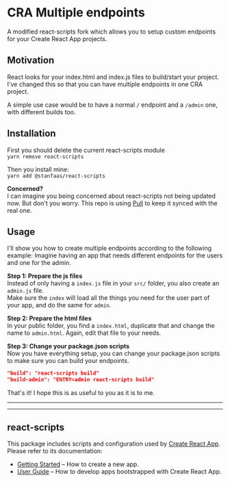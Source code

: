 # CRA Multiple endpoints

A modified react-scripts fork which allows you to setup custom endpoints for your Create React App projects.

## Motivation

React looks for your index.html and index.js files to build/start your project. I've changed this so that you can have multiple endpoints in one CRA project.

A simple use case would be to have a normal `/` endpoint and a `/admin` one, with different builds too.

## Installation

First you should delete the current react-scripts module  
`yarn remove react-scripts`

Then you install mine:  
`yarn add @stanfaas/react-scripts`

**Concerned?**  
I can imagine you being concerned about react-scripts not being updated now. But don't you worry. This repo is using [Pull](https://github.com/wei/pull) to keep it synced with the real one.

## Usage

I'll show you how to create multiple endpoints according to the following example:
Imagine having an app that needs different endpoints for the users and one for the admin.

**Step 1: Prepare the js files**  
Instead of only having a `index.js` file in your `src/` folder, you also create an `admin.js` file.  
Make sure the `index` will load all the things you need for the user part of your app, and do the same for `admin`.

**Step 2: Prepare the html files**  
In your public folder, you find a `index.html`, duplicate that and change the name to `admin.html`. Again, edit that file to your needs.

**Step 3: Change your package.json scripts**  
Now you have everything setup, you can change your package.json scripts to make sure you can build your endpoints.

```json
"build": "react-scripts build"
"build-admin": "ENTRY=admin react-scripts build"
```

That's it! I hope this is as useful to you as it is to me.

---

---

## react-scripts

This package includes scripts and configuration used by [Create React App](https://github.com/facebook/create-react-app).<br>
Please refer to its documentation:

- [Getting Started](https://facebook.github.io/create-react-app/docs/getting-started) – How to create a new app.
- [User Guide](https://facebook.github.io/create-react-app/) – How to develop apps bootstrapped with Create React App.
